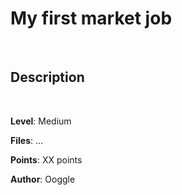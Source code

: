 # My first market job

<br>

## Description



<br>

**Level**: Medium

**Files**: ...

**Points**: XX points

**Author**: Ooggle
